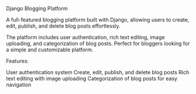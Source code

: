 Django Blogging Platform

A full-featured blogging platform built with Django, allowing users to create, edit, publish, and delete blog posts effortlessly.

The platform includes user authentication, rich text editing, image uploading, and categorization of blog posts. Perfect for bloggers looking for a simple and customizable platform.

Features:

User authentication system
Create, edit, publish, and delete blog posts
Rich text editing with image uploading
Categorization of blog posts for easy navigation
